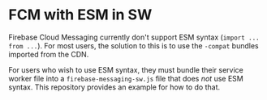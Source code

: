 # FCM with ESM in SW

Firebase Cloud Messaging currently don't support ESM syntax (`import ... from ...`). For most users, the solution to this is to use the `-compat` bundles imported from the CDN.

For users who wish to use ESM syntax, they must bundle their service worker file into a `firebase-messaging-sw.js` file that does *not* use ESM syntax. This repository provides an example for how to do that.
